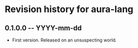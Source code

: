 # Revision history for aura-lang

## 0.1.0.0 -- YYYY-mm-dd

* First version. Released on an unsuspecting world.
